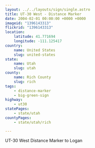 ```yaml
---
layout: ../../layouts/sign/single.astro
title: UT-30 West - Distance Marker
date: 2004-02-01 00:00:00 +0000 +0000
imageid: "1396143313"
flickrid: "1396143313"
location:
    latitude: 41.771694
    longitude: -111.125417
country:
    name: United States
    slug: united-states
state:
    name: Utah
    slug: utah
county:
    name: Rich County
    slug: rich
tags:
    - distance-marker
    - big-green-sign
highway:
    - ut30
statePages:
    - state/utah
countyPages:
    - state/utah/rich

---
```

UT-30 West Distance Marker to Logan